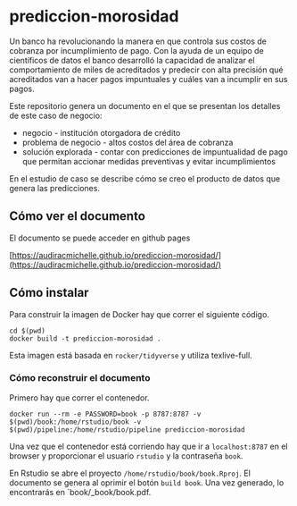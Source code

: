 # prediccion-morosidad

Un banco ha revolucionando la manera en que controla sus costos de cobranza por incumplimiento de pago. Con la ayuda de un equipo de científicos de datos el banco desarrolló la capacidad de analizar el comportamiento de miles de acreditados y predecir con alta precisión qué acreditados van a hacer pagos impuntuales y cuáles van a incumplir en sus pagos. 

Este repositorio genera un documento en el que se presentan los detalles de este caso de negocio:

* negocio - institución otorgadora de crédito
* problema de negocio - altos costos del área de cobranza
* solución explorada - contar con predicciones de impuntualidad de pago que permitan accionar medidas preventivas y evitar incumplimientos

En el estudio de caso se describe cómo se creo el producto de datos que genera las predicciones.

## Cómo ver el documento

El documento se puede acceder en github pages

[https://audiracmichelle.github.io/prediccion-morosidad/](https://audiracmichelle.github.io/prediccion-morosidad/)

## Cómo instalar

Para construir la imagen de Docker hay que correr el siguiente código.

```
cd $(pwd)
docker build -t prediccion-morosidad .
```

Esta imagen está basada en `rocker/tidyverse` y utiliza texlive-full.

### Cómo reconstruir el documento

Primero hay que correr el contenedor.

```
docker run --rm -e PASSWORD=book -p 8787:8787 -v $(pwd)/book:/home/rstudio/book -v $(pwd)/pipeline:/home/rstudio/pipeline prediccion-morosidad
```

Una vez que el contenedor está corriendo hay que ir a `localhost:8787` en el browser y proporcionar el usuario `rstudio` y la contraseña `book`. 

En Rstudio se abre el proyecto `/home/rstudio/book/book.Rproj`. El documento se genera al oprimir el botón `build book`. Una vez generado, lo encontrarás en `book/_book/book.pdf.
